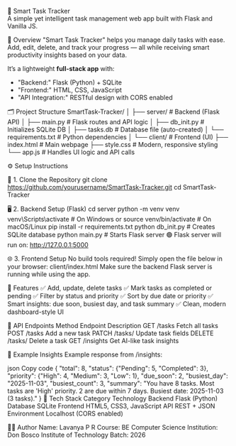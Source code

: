 🧠 Smart Task Tracker  
A simple yet intelligent task management web app built with Flask and Vanilla JS.

📖 Overview
"Smart Task Tracker" helps you manage daily tasks with ease.  
Add, edit, delete, and track your progress — all while receiving smart productivity insights based on your data.  

It’s a lightweight **full-stack app** with:
- "Backend:" Flask (Python) + SQLite  
- "Frontend:" HTML, CSS, JavaScript  
- "API Integration:" RESTful design with CORS enabled  



 🗂️ Project Structure
SmartTask-Tracker/
│
├── server/ # Backend (Flask API)
│ ├── main.py # Flask routes and API logic
│ ├── db_init.py # Initializes SQLite DB
│ ├── tasks.db # Database file (auto-created)
│ └── requirements.txt # Python dependencies
│
└── client/ # Frontend (UI)
├── index.html # Main webpage
├── style.css # Modern, responsive styling
└── app.js # Handles UI logic and API calls


 ⚙️ Setup Instructions

🧩 1. Clone the Repository
git clone https://github.com/yourusername/SmartTask-Tracker.git
cd SmartTask-Tracker

🖥️ 2. Backend Setup (Flask)
cd server
python -m venv venv
venv\Scripts\activate     # On Windows
or
source venv/bin/activate  # On macOS/Linux
pip install -r requirements.txt
python db_init.py         # Creates SQLite database
python main.py            # Starts Flask server
🟢 Flask server will run on:
http://127.0.0.1:5000

🌐 3. Frontend Setup
No build tools required!
Simply open the file below in your browser:
client/index.html
Make sure the backend Flask server is running while using the app.

🚀 Features
✅ Add, update, delete tasks
✅ Mark tasks as completed or pending
✅ Filter by status and priority
✅ Sort by due date or priority
✅ Smart insights: due soon, busiest day, and task summary
✅ Clean, modern dashboard-style UI

🧩 API Endpoints
Method	Endpoint	Description
GET	/tasks	Fetch all tasks
POST	/tasks	Add a new task
PATCH	/tasks/<id>	Update task fields
DELETE	/tasks/<id>	Delete a task
GET	/insights	Get AI-like task insights

🧠 Example Insights
Example response from /insights:

json
Copy code
{
  "total": 8,
  "status": {"Pending": 5, "Completed": 3},
  "priority": {"High": 4, "Medium": 3, "Low": 1},
  "due_soon": 2,
  "busiest_day": "2025-11-03",
  "busiest_count": 3,
  "summary": "You have 8 tasks. Most tasks are 'High' priority. 2 are due within 7 days. Busiest date: 2025-11-03 (3 tasks)."
}
🧰 Tech Stack
Category	Technology
Backend	Flask (Python)
Database	SQLite
Frontend	HTML5, CSS3, JavaScript
API	REST + JSON
Environment	Localhost (CORS enabled)

🧑‍💻 Author
Name: Lavanya P R
Course: BE Computer Science
Institution: Don Bosco Institute of Technology
Batch: 2026
